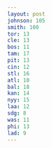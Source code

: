```yaml
---
layout: post
johnson: 105
smith: 100
tor: 13
cle: 13
bos: 11
tam: 17
pit: 13
cin: 12
stl: 16
atl: 10
bal: 18
kan: 14
nyy: 15
laa: 12
sdg: 8
was: 11
phi: 13
lad: 9
---
```

